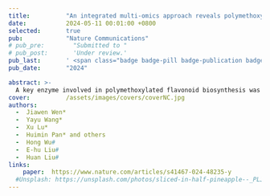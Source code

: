```yaml
---
title:          "An integrated multi-omics approach reveals polymethoxylated flavonoid biosynthesis in Citrus reticulata cv. Chachiensis"
date:           2024-05-11 00:01:00 +0800
selected:       true
pub:            "Nature Communications"
# pub_pre:        "Submitted to "
# pub_post:       'Under review.'
pub_last:       ' <span class="badge badge-pill badge-publication badge-success">Spotlight</span>'
pub_date:       "2024"

abstract: >-
  A key enzyme involved in polymethoxylated flavonoid biosynthesis was identified through an integrated multi-omics approach.
cover:          /assets/images/covers/coverNC.jpg
authors:
  -  Jiawen Wen*
  -  Yayu Wang*
  -  Xu Lu*
  -  Huimin Pan* and others
  -  Hong Wu#
  -  E-hu Liu#
  -  Huan Liu#
links:
    paper:  https://www.nature.com/articles/s41467-024-48235-y
  #Unsplash: https://unsplash.com/photos/sliced-in-half-pineapple--_PLJZmHZzk
---
```

